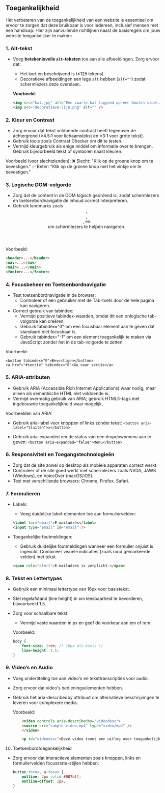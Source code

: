## **Toegankelijkheid**

Het verbeteren van de toegankelijkheid van een website is essentieel om ervoor te zorgen dat deze bruikbaar is voor iedereen, inclusief mensen met een handicap. Hier zijn aanvullende richtlijnen naast de basisregels om jouw website toegankelijker te maken:

### 1. **Alt-tekst**
- Voeg **betekenisvolle `alt`-teksten** toe aan alle afbeeldingen. Zorg ervoor dat:
  - Het kort en beschrijvend is (≤125 tekens).
  - Decoratieve afbeeldingen een lege `alt` hebben (`alt=""`) zodat schermlezers deze overslaan.

  **Voorbeeld**:
  ```html
  <img src="kat.jpg" alt="Een zwarte kat liggend op een houten stoel." />
  <img src="decoratieve-lijn.png" alt="" />
  ```

### 2. Kleur en Contrast
- Zorg ervoor dat tekst voldoende contrast heeft tegenover de achtergrond (≥4.5:1 voor lichaamstekst en ≥3:1 voor grote tekst).
- Gebruik tools zoals Contrast Checker om dit te testen.
- Vermijd kleurgebruik als enige middel om informatie over te brengen. Gebruik bijvoorbeeld tekst of symbolen naast kleuren.

Voorbeeld (voor slechtzienden):
❌ Slecht: "Klik op de groene knop om te bevestigen."
✅ Beter: "Klik op de groene knop met het vinkje om te bevestigen."

### 3. Logische DOM-volgorde
- Zorg dat de content in de DOM logisch geordend is, zodat schermlezers en toetsenbordnavigatie de inhoud correct interpreteren.
- Gebruik landmarks zoals <header>, <main>, <nav>, en <footer> om schermlezers te helpen navigeren.

Voorbeeld:

```html
<header>...</header>
<nav>...</nav>
<main>...</main>
<footer>...</footer>
```

### 4. Focusbeheer en Toetsenbordnavigatie
- Test toetsenbordnavigatie in de browser:
    - Controleer of een gebruiker met de Tab-toets door de hele pagina kan navigeren.
- Correct gebruik van tabindex:
    - Vermijd positieve tabindex-waarden, omdat dit een onlogische tab-volgorde kan creëren.
    - Gebruik tabindex="0" om een focusbaar element aan te geven dat standaard niet focusbaar is.
    - Gebruik tabindex="-1" om een element toegankelijk te maken via JavaScript zonder het in de tab-volgorde te zetten.

Voorbeeld:
```
<button tabindex="0">Bevestigen</button>
<a href="#sectie" tabindex="0">Ga naar sectie</a>
```

### 5. ARIA-attributen
- Gebruik ARIA (Accessible Rich Internet Applications) waar nodig, maar alleen als semantische HTML niet voldoende is.
- Vermijd overmatig gebruik van ARIA; gebruik HTML5-tags met ingebouwde toegankelijkheid waar mogelijk.

Voorbeelden van ARIA:
- Gebruik aria-label voor knoppen of links zonder tekst: `<button aria-label="Sluiten">x</button>`

- Gebruik aria-expanded om de status van een dropdownmenu aan te geven: `<button aria-expanded="false">Menu</button>`

### 6. Responsiviteit en Toegangstechnologieën
- Zorg dat de site zowel op desktop als mobiele apparaten correct werkt.
- Controleer of de site goed werkt met schermlezers zoals NVDA, JAWS (Windows), en VoiceOver (macOS/iOS).
- Test met verschillende browsers: Chrome, Firefox, Safari.


### 7. Formulieren
- Labels:
    - Voeg duidelijke label-elementen toe aan formuliervelden:
    ```html
    <label for="email">E-mailadres</label>
    <input type="email" id="email" />
    ```

- Toegankelijke foutmeldingen:
    - Gebruik duidelijke foutmeldingen wanneer een formulier onjuist is ingevuld. Combineer visuele indicaties (zoals rood gemarkeerde velden) met tekst.
    ```html
    <span role="alert">E-mailadres is verplicht.</span>
    ```

### 8. Tekst en Lettertypes
- Gebruik een minimaal lettertype van 16px voor basistekst.
- Stel regelafstand (line height) in om leesbaarheid te bevorderen, bijvoorbeeld 1.5.
- Zorg voor schaalbare tekst:
    - Vermijd vaste waarden in px en geef de voorkeur aan em of rem.

    Voorbeeld:

    ```css
    body {
        font-size: 1rem; /* 16px als basis */
        line-height: 1.5;
    }
    ```

### 9. Video’s en Audio
- Voeg ondertiteling toe aan video's en teksttranscripties voor audio.
- Zorg ervoor dat video's bedieningselementen hebben.
- Gebruik het aria-describedby attribuut om alternatieve beschrijvingen te leveren voor complexere media.

    Voorbeeld:

    ```html
        <video controls aria-describedby="videodesc">
        <source src="sample-video.mp4" type="video/mp4" />
        </video>

        <p id="videodesc">Deze video toont een uitleg over toegankelijkheid.</p>
    ```

10. Toetsenbordtoegankelijkheid
- Zorg ervoor dat interactieve elementen zoals knoppen, links en formuliervelden focusstate-stijlen hebben:

    ```css
    button:focus, a:focus {
        outline: 2px solid #007bff;
        outline-offset: 2px;
    }
    ```